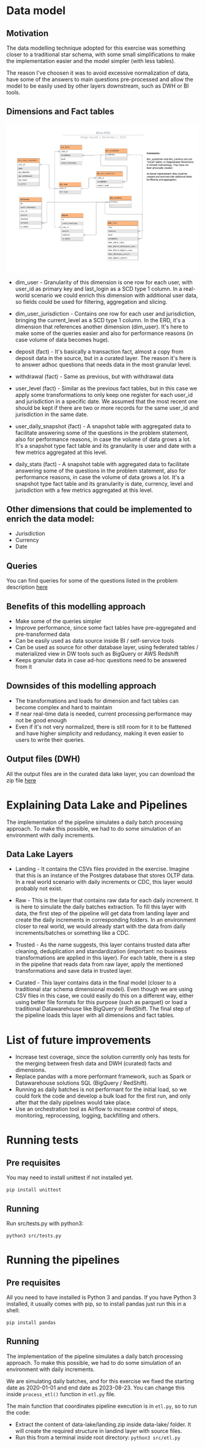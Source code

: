# Data model

## Motivation
The data modelling technique adopted for this exercise was something closer to a traditional star schema,
with some small simplifications to make the implementation easier and the model simpler (with less tables).

The reason I've choosen it was to avoid excessive normalization of data, have some of the answers to main questions 
pre-processed and allow the model to be easily used by other layers downstream, such as DWH or BI tools.

## Dimensions and Fact tables

![ERD](https://github.com/diegotmd/bitso-homework/blob/main/Bitso-ERD.png)

- dim_user - Granularity of this dimension is one row for each user, with user_id as primary key and last_login as
           a SCD type 1 column. In a real-world scenario we could enrich this dimension with additional user data,
           so fields could be used for filtering, aggregation and slicing.

- dim_user_jurisdiction - Contains one row for each user and jurisdiction, bringing the current_level as a SCD type 1 column.
                        In the ERD, it's a dimension that references another dimension (dim_user). It's here to make some of
                        the queries easier and also for performance reasons (in case volume of data becomes huge).

- deposit (fact) - It's basically a transaction fact, almost a copy from deposit data in the source, but in a curated layer.
               The reason it's here is to answer adhoc questions that needs data in the most granular level.

- withdrawal (fact) - Same as previous, but with withdrawal data

- user_level (fact) - Similar as the previous fact tables, but in this case we apply some transformations to only keep one register
                    for each user_id and jurisdiction in a specific date. We assumed that the most recent one should be kept if there 
                    are two or more records for the same user_id and jurisdiction in the same date.

- user_daily_snapshot (fact) - A snapshot table with aggregated data to facilitate answering some of the questions in the problem statement,
                             also for performance reasons, in case the volume of data grows a lot. It's a snapshot type fact table and its
                             granularity is user and date with a few metrics aggregated at this level.

- daily_stats (fact) - A snapshot table with aggregated data to facilitate answering some of the questions in the problem statement,
                     also for performance reasons, in case the volume of data grows a lot. It's a snapshot type fact table and its
                     granularity is date, currency, level and jurisdiction with a few metrics aggregated at this level.


## Other dimensions that could be implemented to enrich the data model:
- Jurisdiction
- Currency
- Date

## Queries
You can find queries for some of the questions listed in the problem description [here](https://github.com/diegotmd/bitso-homework/blob/main/queries/queries.sql)

## Benefits of this modelling approach
- Make some of the queries simpler
- Improve performance, since some fact tables have pre-aggregated and pre-transformed data
- Can be easily used as data source inside BI / self-service tools
- Can be used as source for other database layer, using federated tables / materialized view in DW tools such as BigQuery or AWS Redshift
- Keeps granular data in case ad-hoc questions need to be answered from it

## Downsides of this modelling approach
- The transformations and loads for dimension and fact tables can become complex and hard to maintain
- If near real-time data is needed, current processing performance may not be good enough
- Even if it's not very normalized, there is still room for it to  be flattened and have
  higher simplicity and redudancy, making it even easier to users to write their queries.

## Output files (DWH)
All the output files are in the curated data lake layer, you can download the zip file [here](https://github.com/diegotmd/bitso-homework/blob/main/data-lake/curated/curated.zip)

# Explaining Data Lake and Pipelines
The implementation of the pipeline simulates a daily batch processing approach. To make this possible, we had to do some simulation of an environment with daily increments.

## Data Lake Layers

- Landing - It contains the CSVs files provided in the exercise. Imagine that this is an instance of the Postgres database that stores OLTP data. In a real world scenario with daily increments or CDC, this layer would probably not exist.

- Raw - This is the layer that contains raw data for each daily increment. It is here to simulate the daily batches extraction. To fill this layer with data, the first step of the pipeline will get data from landing layer and create the daily increments in corresponding folders. In an environment closer to real world, we would already start with the data from daily increments/batches or something like a CDC.

- Trusted - As the name suggests, this layer contains trusted data after cleaning, deduplication and standardization (important: no business transformations are applied in this layer). For each table, there is a step in the pipeline that reads data from raw layer, apply the mentioned transformations and save data in trusted layer.

- Curated - This layer contains data in the final model (closer to a traditional star schema dimensional model). Even though we are using CSV files in this case, we could easily do this on a different way, either using better file formats for this purpose (such as parquet) or load a traditional Datawarehouse like BigQuery or RedShift. The final step of the pipeline loads this layer with all dimensions and fact tables. 

# List of future improvements
- Increase test coverage, since the solution currently only has tests for the merging between fresh data and DWH (curated) facts and dimensions.
- Replace pandas with a more performant framework, such as Spark or Datawarehouse solutions SQL (BigQuery / RedShift).
- Running as daily batches is not performant for the initial load, so we could fork the code and develop a bulk load for the first run, and only after that the daily pipelines would take place.
- Use an orchestration tool as Airflow to increase control of steps, monitoring, reprocessing, logging, backfilling and others.

# Running tests

## Pre requisites 
You may need to install unittest if not installed yet.

`pip install unittest`

## Running
Run src/tests.py with python3:

`python3 src/tests.py`

# Running the pipelines

## Pre requisites 
All you need to have installed is Python 3 and pandas. If you have Python 3 installed, it usually comes with pip, so to install pandas just run this in a shell:

`pip install pandas`

## Running
The implementation of the pipeline simulates a daily batch processing approach. To make this possible, we had to do some simulation of an environment with daily increments.

We are simulating daily batches, and for this exercise we fixed the starting date as 2020-01-01 and end date as 2023-08-23. You can change this inside `process_etl()` function in `etl.py` file.

The main function that coordinates pipeline execution is in `etl.py`, so to run the code:
- Extract  the content of data-lake/landing.zip inside data-lake/ folder. It will create the required structure in landind layer with source files.
- Run this from a terminal inside root directory: `python3 src/etl.py`

